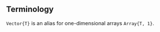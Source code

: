 <!-- TODO Write intro -->

## Terminology

`Vector{T}` is an alias for one-dimensional arrays `Array{T, 1}`.
